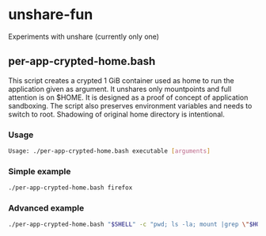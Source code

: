 # unshare-fun
Experiments with unshare
(currently only one)

## per-app-crypted-home.bash
This script creates a crypted 1 GiB container used as home to run the application given as argument. It unshares only mountpoints and full attention is on $HOME. It is designed as a proof of concept of application sandboxing. The script also preserves environment variables and needs to switch to root. Shadowing of original home directory is intentional.

### Usage
```sh
Usage: ./per-app-crypted-home.bash executable [arguments]
```
### Simple example
```sh
./per-app-crypted-home.bash firefox
```
### Advanced example
```sh
./per-app-crypted-home.bash "$SHELL" -c "pwd; ls -la; mount |grep \"$HOME\"; echo \"sleeping 1m so you can try to find this mount in another shell. Hint: it won't be easy.\"; sleep 1m"
```
